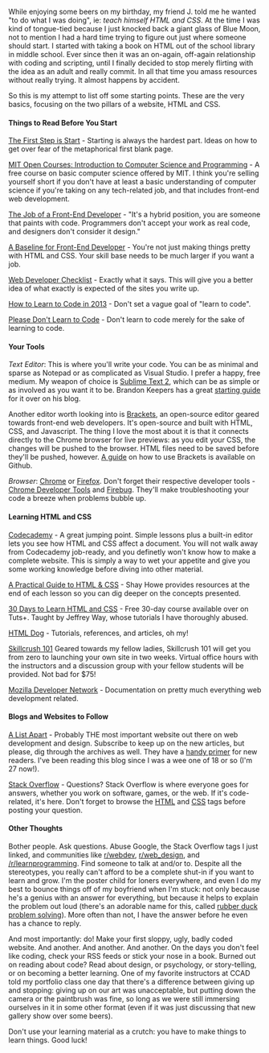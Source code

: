 While enjoying some beers on my birthday, my friend J. told me he wanted "to do what I was doing", ie: _teach himself HTML and CSS_. At the time I was kind of tongue-tied because I just knocked back a giant glass of Blue Moon, not to mention I had a hard time trying to figure out just where someone should start. I started with taking a book on HTML out of the school library in middle school. Ever since then it was an on-again, off-again relationship with coding and scripting, until I finally decided to stop merely flirting with the idea as an adult and really commit. In all that time you amass resources without really trying. It almost happens by accident.

So this is my attempt to list off some starting points. These are the very basics, focusing on the two pillars of a website, HTML and CSS. 

#### Things to Read Before You Start

[The First Step is Start](http://37signals.com/svn/posts/2538-the-first-step-is-to-start) - Starting is always the hardest part. Ideas on how to get over fear of the metaphorical first blank page.

[MIT Open Courses: Introduction to Computer Science and Programming](http://ocw.mit.edu/courses/electrical-engineering-and-computer-science/6-00sc-introduction-to-computer-science-and-programming-spring-2011/) - A free course on basic computer science offered by MIT. I think you're selling yourself short if you don't have at least a basic understanding of computer science if you're taking on any tech-related job, and that includes front-end web development.

[The Job of a Front-End Developer](http://www.onlinetools.org/articles/fed2.html) - "It's a hybrid position, you are someone that paints with code. Programmers don't accept your work as real code, and designers don't consider it design."

[A Baseline for Front-End Developer](http://rmurphey.com/blog/2012/04/12/a-baseline-for-front-end-developers/) - You're not just making things pretty with HTML and CSS. Your skill base needs to be much larger if you want a job.

[Web Developer Checklist](http://webdevchecklist.com/) - Exactly what it says. This will give you a better idea of what exactly is expected of the sites you write up.

[How to Learn to Code in 2013](http://blog.enoughtobedanger.us/how-to-learn-to-code-in-2013/) - Don't set a vague goal of "learn to code".

[Please Don't Learn to Code](http://www.codinghorror.com/blog/2012/05/please-dont-learn-to-code.html) - Don't learn to code merely for the sake of learning to code.

#### Your Tools

_Text Editor_: This is where you'll write your code. You can be as minimal and sparse as Notepad or as complicated as Visual Studio. I prefer a happy, free medium. My weapon of choice is [Sublime Text 2](http://www.sublimetext.com/2), which can be as simple or as involved as you want it to be. Brandon Keepers has a great [starting guide](http://opensoul.org/blog/archives/2012/01/12/getting-started-with-sublime-text-2/) for it over on his blog. 

Another editor worth looking into is [Brackets](http://brackets.io/), an open-source editor geared towards front-end web developers. It's open-source and built with HTML, CSS, and Javascript. The thing I love the most about it is that it connects directly to the Chrome browser for live previews: as you edit your CSS, the changes will be pushed to the browser. HTML files need to be saved before they'll be pushed, however. [A guide](https://github.com/adobe/brackets/wiki/How-to-Use-Brackets) on how to use Brackets is available on Github.

_Browser_: [Chrome](https://www.google.com/intl/en/chrome/browser/) or [Firefox](http://www.mozilla.org/en-US/firefox). Don't forget their respective developer tools - [Chrome Developer Tools](https://developers.google.com/chrome-developer-tools/) and [Firebug](http://getfirebug.com/). They'll make troubleshooting your code a breeze when problems bubble up.

#### Learning HTML and CSS

[Codecademy](http://www.codecademy.com) - A great jumping point. Simple lessons plus a built-in editor lets you see how HTML and CSS affect a document. You will not walk away from Codecademy job-ready, and you definetly won't know how to make a complete website. This is simply a way to wet your appetite and give you some working knowledge before diving into other material.

[A Practical Guide to HTML & CSS](http://learn.shayhowe.com/) - Shay Howe provides resources at the end of each lesson so you can dig deeper on the concepts presented.

[30 Days to Learn HTML and CSS](https://tutsplus.com/course/30-days-to-learn-html-and-css/) - Free 30-day course available over on Tuts+. Taught by Jeffrey Way, whose tutorials I have thoroughly abused.

[HTML Dog](http://htmldog.com/) - Tutorials, references, and articles, oh my!

[Skillcrush 101](http://skillcrush.com/2013/01/25/announcing-two-february-sections-of-skillcrush-101) Geared towards my fellow ladies, Skillcrush 101 will get you from zero to launching your own site in two weeks. Virtual office hours with the instructors and a discussion group with your fellow students will be provided. Not bad for $75!

[Mozilla Developer Network](https://developer.mozilla.org/en-US/) - Documentation on pretty much everything web development related.

#### Blogs and Websites to Follow

[A List Apart](http://www.alistapart.com/) - Probably THE most important website out there on web development and design. Subscribe to keep up on the new articles, but please, dig through the archives as well. They have a [handy primer](http://alistapart.com/article/ALAprimer) for new readers. I've been reading this blog since I was a wee one of 18 or so (I'm 27 now!).

[Stack Overflow](http://stackoverflow.com/) - Questions? Stack Overflow is where everyone goes for answers, whether you work on software, games, or the web. If it's code-related, it's here. Don't forget to browse the [HTML](http://stackoverflow.com/questions/tagged/html) and [CSS](http://stackoverflow.com/questions/tagged/CSS) tags before posting your question.

#### Other Thoughts

Bother people. Ask questions. Abuse Google, the Stack Overflow tags I just linked, and communities like [r/webdev](http://www.reddit.com/r/webdev), [r/web_design](http://www.reddit.com/r/web_design), and [/r/learnprogramming](http://www.reddit.com/r/learnprogramming). Find someone to talk at and/or to. Despite all the stereotypes, you really can't afford to be a complete shut-in if you want to learn and grow. I'm the poster child for loners everywhere, and even I do my best to bounce things off of my boyfriend when I'm stuck: not only because he's a genius with an answer for everything, but because it helps to explain the problem out loud (there's an adorable name for this, called [rubber duck problem solving](http://www.codinghorror.com/blog/2012/03/rubber-duck-problem-solving.html)). More often than not, I have the answer before he even has a chance to reply.

And most importantly: do! Make your first sloppy, ugly, badly coded website. And another. And another. And another. On the days you don't feel like coding, check your RSS feeds or stick your nose in a book. Burned out on reading about code? Read about design, or psychology, or story-telling, or on becoming a better learning. One of my favorite instructors at CCAD told my portfolio class one day that there's a difference between giving up and stopping: giving up on our art was unacceptable, but putting down the camera or the paintbrush was fine, so long as we were still immersing ourselves in it in some other format (even if it was just discussing that new gallery show over some beers). 

Don't use your learning material as a crutch: you have to make things to learn things. Good luck!
